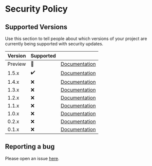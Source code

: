 # Security Policy

## Supported Versions

Use this section to tell people about which versions of your project are
currently being supported with security updates.

| Version | Supported |                                                   |
| ------- | --------- | ------------------------------------------------: |
| Preview | 🚧         | [Documentation](https://docs.dev-doctor.linwood.dev/next/) |
| 1.5.x   | ✔️️️         |       [Documentation](https://docs.dev-doctor.linwood.dev) |
| 1.4.x   | ❌         |  [Documentation](https://docs.dev-doctor.linwood.dev/1.4/) |
| 1.3.x   | ❌         |  [Documentation](https://docs.dev-doctor.linwood.dev/1.4/) |
| 1.2.x   | ❌         |  [Documentation](https://docs.dev-doctor.linwood.dev/1.2/) |
| 1.1.x   | ❌         |  [Documentation](https://docs.dev-doctor.linwood.dev/1.2/) |
| 1.0.x   | ❌         |  [Documentation](https://docs.dev-doctor.linwood.dev/1.2/) |
| 0.2.x   | ❌         |  [Documentation](https://docs.dev-doctor.linwood.dev/1.2/) |
| 0.1.x   | ❌         |  [Documentation](https://docs.dev-doctor.linwood.dev/1.2/) |

## Reporting a bug

Please open an issue [here](https://github.com/LinwoodCloud/dev_doctor/issues/new?assignees=&labels=bug&template=bug_report.md&title=Bug%3A+).
